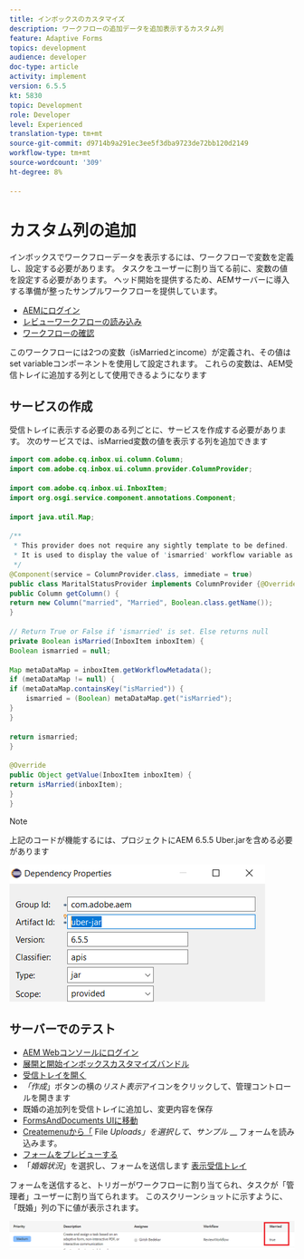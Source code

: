 ```yaml
---
title: インボックスのカスタマイズ
description: ワークフローの追加データを追加表示するカスタム列
feature: Adaptive Forms
topics: development
audience: developer
doc-type: article
activity: implement
version: 6.5.5
kt: 5830
topic: Development
role: Developer
level: Experienced
translation-type: tm+mt
source-git-commit: d9714b9a291ec3ee5f3dba9723de72bb120d2149
workflow-type: tm+mt
source-wordcount: '309'
ht-degree: 8%

---
```



# カスタム列の追加

インボックスでワークフローデータを表示するには、ワークフローで変数を定義し、設定する必要があります。 タスクをユーザーに割り当てる前に、変数の値を設定する必要があります。 ヘッド開始を提供するため、AEMサーバーに導入する準備が整ったサンプルワークフローを提供しています。

* [AEMにログイン](http://localhost:4502/crx/de/index.jsp)
* [レビューワークフローの読み込み](assets/review-workflow.zip)
* [ワークフローの確認](http://localhost:4502/editor.html/conf/global/settings/workflow/models/reviewworkflow.html)

このワークフローには2つの変数（isMarriedとincome）が定義され、その値はset variableコンポーネントを使用して設定されます。 これらの変数は、AEM受信トレイに追加する列として使用できるようになります

## サービスの作成

受信トレイに表示する必要のある列ごとに、サービスを作成する必要があります。 次のサービスでは、isMarried変数の値を表示する列を追加できます

```java
import com.adobe.cq.inbox.ui.column.Column;
import com.adobe.cq.inbox.ui.column.provider.ColumnProvider;

import com.adobe.cq.inbox.ui.InboxItem;
import org.osgi.service.component.annotations.Component;

import java.util.Map;

/**
 * This provider does not require any sightly template to be defined.
 * It is used to display the value of 'ismarried' workflow variable as a column in inbox
 */
@Component(service = ColumnProvider.class, immediate = true)
public class MaritalStatusProvider implements ColumnProvider {@Override
public Column getColumn() {
return new Column("married", "Married", Boolean.class.getName());
}

// Return True or False if 'ismarried' is set. Else returns null
private Boolean isMarried(InboxItem inboxItem) {
Boolean ismarried = null;

Map metaDataMap = inboxItem.getWorkflowMetadata();
if (metaDataMap != null) {
if (metaDataMap.containsKey("isMarried")) {
    ismarried = (Boolean) metaDataMap.get("isMarried");
}
}

return ismarried;
}

@Override
public Object getValue(InboxItem inboxItem) {
return isMarried(inboxItem);
}
}
```

>[!NOTE]
>
>上記のコードが機能するには、プロジェクトにAEM 6.5.5 Uber.jarを含める必要があります

![uber-jar](assets/uber-jar.PNG)

## サーバーでのテスト

* [AEM Webコンソールにログイン](http://localhost:4502/system/console/bundles)
* [展開と開始インボックスカスタマイズバンドル](assets/inboxcustomization.inboxcustomization.core-1.0-SNAPSHOT.jar)
* [受信トレイを開く](http://localhost:4502/aem/inbox)
* _「作成_」ボタンの横の&#x200B;_リスト表示_&#x200B;アイコンをクリックして、管理コントロールを開きます
* 既婚の追加列を受信トレイに追加し、変更内容を保存
* [FormsAndDocuments UIに移動](http://localhost:4502/aem/forms.html/content/dam/formsanddocuments)
* [Createmenuから「](assets/snap-form.zip) File  _Uploads」を選択して、サンプル_  __ フォームを読み込みます。
* [フォームをプレビューする](http://localhost:4502/content/dam/formsanddocuments/snapform/jcr:content?wcmmode=disabled)
* 「_婚姻状況_」を選択し、フォームを送信します
   [表示受信トレイ](http://localhost:4502/aem/inbox)

フォームを送信すると、トリガーがワークフローに割り当てられ、タスクが「管理者」ユーザーに割り当てられます。 このスクリーンショットに示すように、「既婚」列の下に値が表示されます。

![既婚欄](assets/married-column.PNG)
